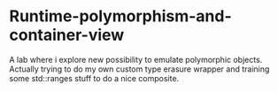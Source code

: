 # Runtime-polymorphism-and-container-view
 
A lab where i explore new possibility to emulate polymorphic objects. Actually trying to do my own custom type erasure wrapper and training some std::ranges stuff to do a nice composite.
